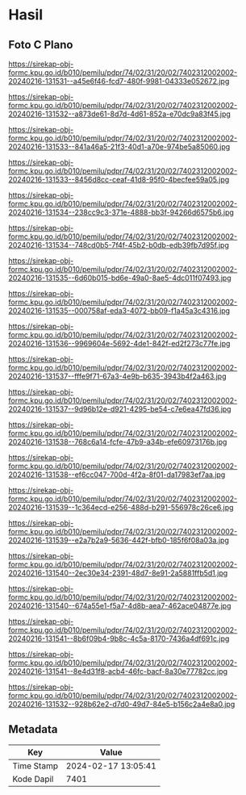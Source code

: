 # Hasil

## Foto C Plano

https://sirekap-obj-formc.kpu.go.id/b010/pemilu/pdpr/74/02/31/20/02/7402312002002-20240216-131531--a45e6f46-fcd7-480f-9981-04333e052672.jpg

https://sirekap-obj-formc.kpu.go.id/b010/pemilu/pdpr/74/02/31/20/02/7402312002002-20240216-131532--a873de61-8d7d-4d61-852a-e70dc9a83f45.jpg

https://sirekap-obj-formc.kpu.go.id/b010/pemilu/pdpr/74/02/31/20/02/7402312002002-20240216-131533--841a46a5-21f3-40d1-a70e-974be5a85060.jpg

https://sirekap-obj-formc.kpu.go.id/b010/pemilu/pdpr/74/02/31/20/02/7402312002002-20240216-131533--8456d8cc-ceaf-41d8-95f0-4becfee59a05.jpg

https://sirekap-obj-formc.kpu.go.id/b010/pemilu/pdpr/74/02/31/20/02/7402312002002-20240216-131534--238cc9c3-371e-4888-bb3f-94266d6575b6.jpg

https://sirekap-obj-formc.kpu.go.id/b010/pemilu/pdpr/74/02/31/20/02/7402312002002-20240216-131534--748cd0b5-7f4f-45b2-b0db-edb39fb7d95f.jpg

https://sirekap-obj-formc.kpu.go.id/b010/pemilu/pdpr/74/02/31/20/02/7402312002002-20240216-131535--6d60b015-bd6e-49a0-8ae5-4dc011f07493.jpg

https://sirekap-obj-formc.kpu.go.id/b010/pemilu/pdpr/74/02/31/20/02/7402312002002-20240216-131535--000758af-eda3-4072-bb09-f1a45a3c4316.jpg

https://sirekap-obj-formc.kpu.go.id/b010/pemilu/pdpr/74/02/31/20/02/7402312002002-20240216-131536--9969604e-5692-4de1-842f-ed2f273c77fe.jpg

https://sirekap-obj-formc.kpu.go.id/b010/pemilu/pdpr/74/02/31/20/02/7402312002002-20240216-131537--fffe9f71-67a3-4e9b-b635-3943b4f2a463.jpg

https://sirekap-obj-formc.kpu.go.id/b010/pemilu/pdpr/74/02/31/20/02/7402312002002-20240216-131537--9d96b12e-d921-4295-be54-c7e6ea47fd36.jpg

https://sirekap-obj-formc.kpu.go.id/b010/pemilu/pdpr/74/02/31/20/02/7402312002002-20240216-131538--768c6a14-fcfe-47b9-a34b-efe60973176b.jpg

https://sirekap-obj-formc.kpu.go.id/b010/pemilu/pdpr/74/02/31/20/02/7402312002002-20240216-131538--ef6cc047-700d-4f2a-8f01-da17983ef7aa.jpg

https://sirekap-obj-formc.kpu.go.id/b010/pemilu/pdpr/74/02/31/20/02/7402312002002-20240216-131539--1c364ecd-e256-488d-b291-556978c26ce6.jpg

https://sirekap-obj-formc.kpu.go.id/b010/pemilu/pdpr/74/02/31/20/02/7402312002002-20240216-131539--e2a7b2a9-5636-442f-bfb0-185f6f08a03a.jpg

https://sirekap-obj-formc.kpu.go.id/b010/pemilu/pdpr/74/02/31/20/02/7402312002002-20240216-131540--2ec30e34-2391-48d7-8e91-2a5881ffb5d1.jpg

https://sirekap-obj-formc.kpu.go.id/b010/pemilu/pdpr/74/02/31/20/02/7402312002002-20240216-131540--674a55e1-f5a7-4d8b-aea7-462ace04877e.jpg

https://sirekap-obj-formc.kpu.go.id/b010/pemilu/pdpr/74/02/31/20/02/7402312002002-20240216-131541--8b6f09b4-9b8c-4c5a-8170-7436a4df691c.jpg

https://sirekap-obj-formc.kpu.go.id/b010/pemilu/pdpr/74/02/31/20/02/7402312002002-20240216-131541--8e4d31f8-acb4-46fc-bacf-8a30e77782cc.jpg

https://sirekap-obj-formc.kpu.go.id/b010/pemilu/pdpr/74/02/31/20/02/7402312002002-20240216-131532--928b62e2-d7d0-49d7-84e5-b156c2a4e8a0.jpg


## Metadata

| Key        | Value               |
| ---------- | ------------------- |
| Time Stamp | 2024-02-17 13:05:41 |
| Kode Dapil | 7401                |



